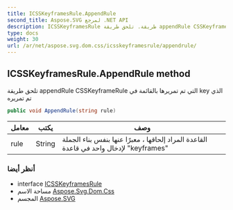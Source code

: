 ```yaml
---
title: ICSSKeyframesRule.AppendRule
second_title: Aspose.SVG لمرجع .NET API
description: ICSSKeyframesRule طريقة. تلحق طريقة appendRule CSSKeyframeRule التي تم تمريرها بالقائمة في key الذي تم تمريره
type: docs
weight: 30
url: /ar/net/aspose.svg.dom.css/icsskeyframesrule/appendrule/
---
```

## ICSSKeyframesRule.AppendRule method

تلحق طريقة appendRule CSSKeyframeRule التي تم تمريرها بالقائمة في key الذي تم تمريره

```csharp
public void AppendRule(string rule)
```

| معامل | يكتب | وصف |
| --- | --- | --- |
| rule | String | القاعدة المراد إلحاقها ، معبرًا عنها بنفس بناء الجملة لإدخال واحد في قاعدة "keyframes" |

### أنظر أيضا

* interface [ICSSKeyframesRule](../)
* مساحة الاسم [Aspose.Svg.Dom.Css](../../icsskeyframesrule/)
* المجسم [Aspose.SVG](../../../)


